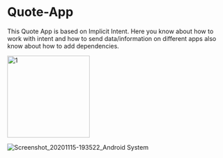# Quote-App

This Quote App is based on  Implicit Intent.
Here you know about how to work with intent and how to send data/information on different apps also know about how to add dependencies.




<img width="189" alt="1" src="https://user-images.githubusercontent.com/71587065/99186916-858bf480-2779-11eb-9a8a-c4495fb86adb.PNG">

![Screenshot_20201115-193522_Android System](https://user-images.githubusercontent.com/71587065/99186978-f16e5d00-2779-11eb-983f-183c9475e0ac.jpg)


